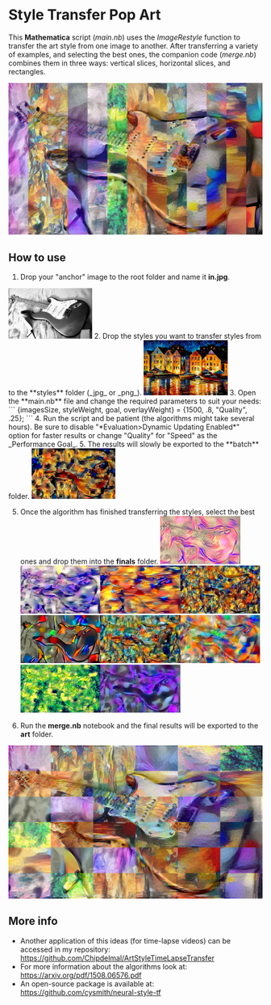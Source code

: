 # Style Transfer Pop Art

This **Mathematica** script (_main.nb_) uses the _ImageRestyle_ function to transfer the art style from one image to another. After transferring a variety of examples, and selecting the best ones, the companion code (_merge.nb_) combines them in three ways: vertical slices, horizontal slices, and rectangles.

<img src="./art/vertical.jpg">

## How to use

1. Drop your "anchor" image to the root folder and name it **in.jpg**.
<img src="./in.jpg" width=33%>
2.  Drop the styles you want to transfer styles from to the **styles** folder (_jpg_ or _png_).
<img src="./styles/t_10.jpg" width=33%>
3. Open the **main.nb** file and change the required parameters to suit your needs:
```
{imagesSize, styleWeight, goal, overlayWeight} = {1500, .8, "Quality", .25};
```
4. Run the script and be patient (the algorithms might take several hours). Be sure to disable "*Evaluation>Dynamic Updating Enabled*" option for faster results or change "Quality" for "Speed" as the _Performance Goal_.
5. The results will slowly be exported to the **batch** folder.
<img src="./finals/pop008.jpg" width=33%>

5. Once the algorithm has finished transferring the styles, select the best ones and drop them into the **finals** folder.
<img src="./batch/pop028.jpg" width=33%><img src="./finals/pop007.jpg" width=33%><img src="./finals/pop009.jpg" width=33%><img src="./finals/pop002.jpg" width=33%><img src="./finals/pop013.jpg" width=33%><img src="./finals/pop014.jpg" width=33%><img src="./finals/pop015.jpg" width=33%><img src="./finals/pop019.jpg" width=33%><img src="./finals/pop026.jpg" width=33%>

6. Run the **merge.nb** notebook and the final results will be exported to the **art** folder.

<img src="./art/grid.png">

## More info

* Another application of this ideas (for time-lapse videos) can be accessed in my repository: https://github.com/Chipdelmal/ArtStyleTimeLapseTransfer
* For more information about the algorithms look at: https://arxiv.org/pdf/1508.06576.pdf
* An open-source package is available at: https://github.com/cysmith/neural-style-tf
